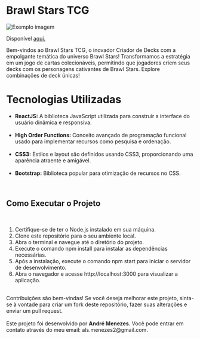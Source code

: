 # Brawl Stars TCG  

<img src="https://i.imgur.com/JZdnrSy.png" alt="Exemplo imagem">

Disponível <a href='https://brawl-stars-tcg.vercel.app/' target="_blank">aqui.</a>


Bem-vindos ao Brawl Stars TCG, o inovador Criador de Decks com a empolgante temática do universo Brawl Stars!
Transformamos a estratégia em um jogo de cartas colecionáveis, permitindo que jogadores criem seus decks com os personagens cativantes de Brawl Stars.
Explore combinações de deck únicas!

# Tecnologias Utilizadas
<ul>
<li><b>ReactJS:</b> A biblioteca JavaScript utilizada para construir a interface do usuário dinâmica e responsiva.</li>
<br>
<li><b>High Order Functions:</b> Conceito avançado de programação funcional usado para implementar recursos como pesquisa e ordenação.</li>
<br>
<li><b>CSS3:</b> Estilos e layout são definidos usando CSS3, proporcionando uma aparência atraente e amigável.</li>
  <br>
<li><b>Bootstrap:</b> Biblioteca popular para otimização de recursos no CSS.</li>
</ul>
<br>
<h2>Como Executar o Projeto</h2>
<br>
<ol>
<li>Certifique-se de ter o Node.js instalado em sua máquina.</li>

<li>Clone este repositório para o seu ambiente local.</li>

<li>Abra o terminal e navegue até o diretório do projeto.</li>

<li>Execute o comando npm install para instalar as dependências necessárias.</li>

<li>Após a instalação, execute o comando npm start para iniciar o servidor de desenvolvimento.</li>

<li>Abra o navegador e acesse http://localhost:3000 para visualizar a aplicação.</li>
</ol>
<br>
Contribuições são bem-vindas! Se você deseja melhorar este projeto, sinta-se à vontade para criar um fork deste repositório, fazer suas alterações e enviar um pull request.
<br>
<br>
Este projeto foi desenvolvido por <b>André Menezes</b>. Você pode entrar em contato através do meu email: als.menezes2@gmail.com.

